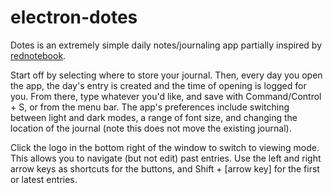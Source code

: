 # electron-dotes

Dotes is an extremely simple daily notes/journaling app partially inspired by [rednotebook](https://rednotebook.sourceforge.io/).

Start off by selecting where to store your journal.
Then, every day you open the app, the day's entry is created and the time of opening is logged for you.
From there, type whatever you'd like, and save with Command/Control + S, or from the menu bar.
The app's preferences include switching between light and dark modes, a range of font size, and changing the location of the journal (note this does not move the existing journal).

Click the logo in the bottom right of the window to switch to viewing mode.
This allows you to navigate (but not edit) past entries.
Use the left and right arrow keys as shortcuts for the buttons, and Shift + [arrow key] for the first or latest entries.
